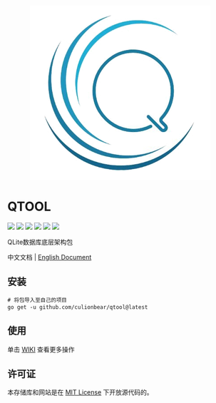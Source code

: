 <div align=center><img src="../image/qlite.png"/></div>

# QTOOL

![](https://img.shields.io/github/go-mod/go-version/culionbear/qtool)
![](https://goreportcard.com/badge/github.com/culionbear/qtool)
![](https://img.shields.io/github/license/culionbear/qtool)
![](https://img.shields.io/github/last-commit/culionbear/qtool)
![](https://img.shields.io/tokei/lines/github/culionbear/qtool)
![](https://img.shields.io/github/v/release/culionbear/qtool?include_prereleases)

QLite数据库底层架构包

中文文档 | [English Document](../README.md)

## 安装

``` shell
# 将包导入至自己的项目
go get -u github.com/culionbear/qtool@latest
```

## 使用

单击
[WIKI](https://github.com/culionbear/qtool/wiki)
查看更多操作

## 许可证

本存储库和网站是在
[MIT License](https://opensource.org/licenses/MIT)
下开放源代码的。